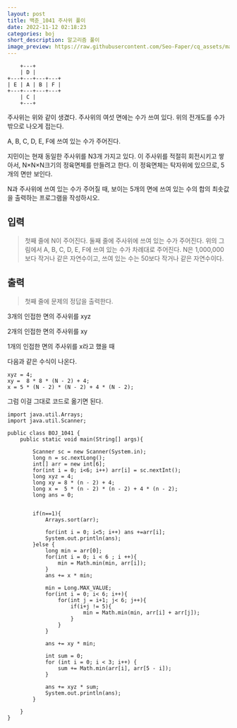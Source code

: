 ```yaml
---
layout: post
title: 백준_1041 주사위 풀이
date: 2022-11-12 02:18:23
categories: boj
short_description: 알고리즘 풀이
image_preview: https://raw.githubusercontent.com/Seo-Faper/cq_assets/master/heroes/cos_pr_17_17.png
---
```

```
    +---+        
    | D |        
+---+---+---+---+
| E | A | B | F |
+---+---+---+---+
    | C |        
    +---+        
```
주사위는 위와 같이 생겼다. 주사위의 여섯 면에는 수가 쓰여 있다. 위의 전개도를 수가 밖으로 나오게 접는다.

A, B, C, D, E, F에 쓰여 있는 수가 주어진다.

지민이는 현재 동일한 주사위를 N3개 가지고 있다. 이 주사위를 적절히 회전시키고 쌓아서, N×N×N크기의 정육면체를 만들려고 한다. 이 정육면체는 탁자위에 있으므로, 5개의 면만 보인다.

N과 주사위에 쓰여 있는 수가 주어질 때, 보이는 5개의 면에 쓰여 있는 수의 합의 최솟값을 출력하는 프로그램을 작성하시오.

## 입력

>첫째 줄에 N이 주어진다. 둘째 줄에 주사위에 쓰여 있는 수가 주어진다. 위의 그림에서 A, B, C, D, E, F에 쓰여 있는 수가 차례대로 주어진다. N은 1,000,000보다 작거나 같은 자연수이고, 쓰여 있는 수는 50보다 작거나 같은 자연수이다.

## 출력

>첫째 줄에 문제의 정답을 출력한다.

3개의 인접한 면의 주사위를 xyz

2개의 인접한 면의 주사위를 xy

1개의 인접한 면의 주사위를 x라고 했을 때

다음과 같은 수식이 나온다.


    xyz = 4;
    xy =  8 * 8 * (N - 2) + 4;
    x = 5 * (N - 2) * (N - 2) + 4 * (N - 2);

그럼 이걸 그대로 코드로 옮기면 된다.

```
import java.util.Arrays;
import java.util.Scanner;

public class BOJ_1041 {
    public static void main(String[] args){
    
        Scanner sc = new Scanner(System.in);
        long n = sc.nextLong();
        int[] arr = new int[6];
        for(int i = 0; i<6; i++) arr[i] = sc.nextInt();
        long xyz = 4;
        long xy = 8 * (n - 2) + 4;
        long x =  5 * (n - 2) * (n - 2) + 4 * (n - 2);
        long ans = 0;


        if(n==1){
            Arrays.sort(arr);
            
            for(int i = 0; i<5; i++) ans +=arr[i];
            System.out.println(ans);
        }else {
            long min = arr[0];
            for(int i = 0; i < 6 ; i ++){
                min = Math.min(min, arr[i]);
            }
            ans += x * min;
         
            min = Long.MAX_VALUE;
            for(int i = 0; i< 6; i++){
                for(int j = i+1; j< 6; j++){
                    if(i+j != 5){
                        min = Math.min(min, arr[i] + arr[j]);
                    }
                }
            }

            ans += xy * min;

            int sum = 0;
			for (int i = 0; i < 3; i++) {
				sum += Math.min(arr[i], arr[5 - i]);
			}

			ans += xyz * sum;
            System.out.println(ans);
        }
        
    }
}

```